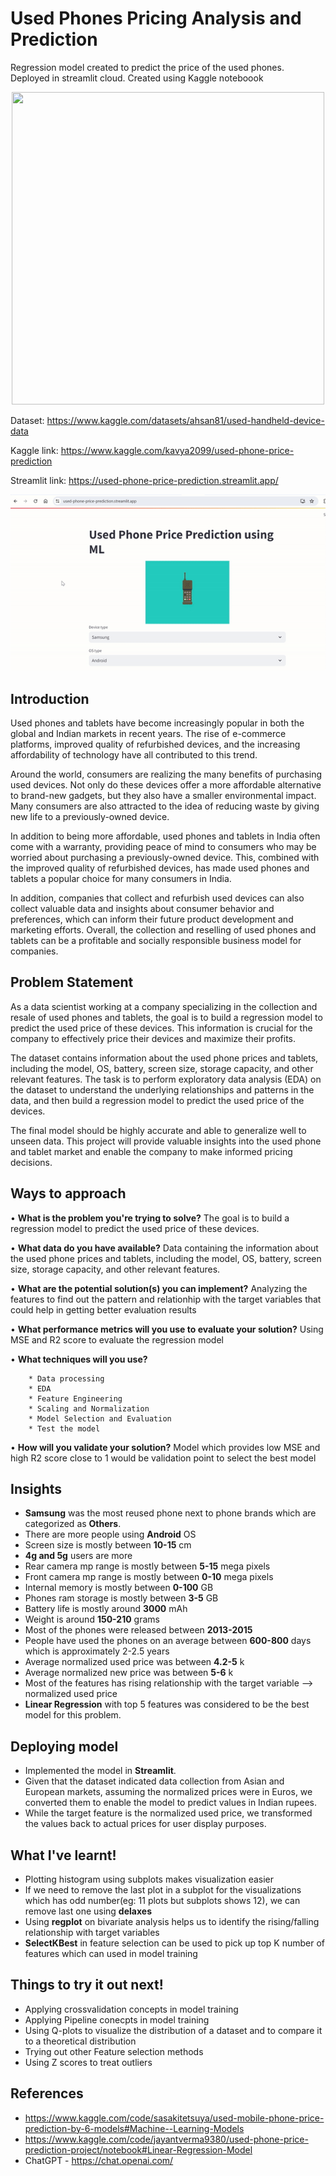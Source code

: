 
 # Used Phones Pricing Analysis and Prediction

Regression model created to predict the price of the used phones. Deployed in streamlit cloud. Created using Kaggle noteboook
 
<p align="center">
<img src="https://i.imgur.com/M29eSKC.gif" width="500" height="500" />
</p>


Dataset: https://www.kaggle.com/datasets/ahsan81/used-handheld-device-data

Kaggle link: https://www.kaggle.com/kavya2099/used-phone-price-prediction

Streamlit link: https://used-phone-price-prediction.streamlit.app/

<p align="center">
<img src="priceprediction.gif"  />
</p>

## Introduction

Used phones and tablets have become increasingly popular in both the global and Indian markets in recent years. The rise of e-commerce platforms, improved quality of refurbished devices, and the increasing affordability of technology have all contributed to this trend.

Around the world, consumers are realizing the many benefits of purchasing used devices. Not only do these devices offer a more affordable alternative to brand-new gadgets, but they also have a smaller environmental impact. Many consumers are also attracted to the idea of reducing waste by giving new life to a previously-owned device.

In addition to being more affordable, used phones and tablets in India often come with a warranty, providing peace of mind to consumers who may be worried about purchasing a previously-owned device. This, combined with the improved quality of refurbished devices, has made used phones and tablets a popular choice for many consumers in India.

In addition, companies that collect and refurbish used devices can also collect valuable data and insights about consumer behavior and preferences, which can inform their future product development and marketing efforts. Overall, the collection and reselling of used phones and tablets can be a profitable and socially responsible business model for companies.

## Problem Statement

As a data scientist working at a company specializing in the collection and resale of used phones and tablets, the goal is to build a regression model to predict the used price of these devices. This information is crucial for the company to effectively price their devices and maximize their profits.

The dataset contains information about the used phone prices and tablets, including the model, OS, battery, screen size, storage capacity, and other relevant features. The task is to perform exploratory data analysis (EDA) on the dataset to understand the underlying relationships and patterns in the data, and then build a regression model to predict the used price of the devices.

The final model should be highly accurate and able to generalize well to unseen data. This project will provide valuable insights into the used phone and tablet market and enable the company to make informed pricing decisions.

## Ways to approach

• **What is the problem you're trying to solve?** 
    The goal is to build a regression model to predict the used price of these devices.

• **What data do you have available?** Data containing the information about the used phone prices and tablets, including the model, OS, battery, screen size, storage capacity, and other relevant features.

• **What are the potential solution(s) you can implement?** Analyzing the features to find out the pattern and relationhip with the target 
variables that could help in getting better evaluation results

• **What performance metrics will you use to evaluate your solution?** Using MSE and R2 score to evaluate the regression model

• **What techniques will you use?**

        * Data processing
        * EDA
        * Feature Engineering
        * Scaling and Normalization
        * Model Selection and Evaluation
        * Test the model
        
• **How will you validate your solution?** Model which provides low MSE and high R2 score close to 1 would be validation point to select the best model

## Insights

* **Samsung** was the most reused phone next to phone brands which are categorized as **Others**. 
* There are more people using **Android** OS
* Screen size is mostly between **10-15** cm
* **4g and 5g** users are more
* Rear camera mp range is mostly between **5-15** mega pixels
* Front camera mp range is mostly between **0-10** mega pixels
* Internal memory is mostly between **0-100** GB
* Phones ram storage is mostly between **3-5** GB
* Battery life is mostly around **3000** mAh
* Weight is around **150-210** grams
* Most of the phones were released between **2013-2015**
* People have used the phones on an average between **600-800** days which is approximately 2-2.5 years
* Average normalized used price was between **4.2-5** k
* Average normalized new price was between **5-6** k
* Most of the features has rising relationship with the target variable --> normalized used price
* **Linear Regression** with top 5 features was considered to be the best model for this problem.

## Deploying model

* Implemented the model in **Streamlit**.
* Given that the dataset indicated data collection from Asian and European markets, assuming the normalized prices were in Euros, we converted them to enable the model to predict values in Indian rupees.
* While the target feature is the normalized used price, we transformed the values back to actual prices for user display purposes.

## What I've learnt!

* Plotting histogram using subplots makes visualization easier
* If we need to remove the last plot in a subplot for the visualizations which has odd number(eg: 11 plots but subplots shows 12), we can remove last one using **delaxes**
* Using **regplot** on bivariate analysis helps us to identify the rising/falling relationship with target variables
* **SelectKBest** in feature selection can be used to pick up top K number of features which can used in model training

## Things to try it out next!
* Applying crossvalidation concepts in model training
* Applying Pipeline conecpts in model training
* Using Q-plots to visualize the distribution of a dataset and to compare it to a theoretical distribution
* Trying out other Feature selection methods
* Using Z scores to treat outliers

## References

* https://www.kaggle.com/code/sasakitetsuya/used-mobile-phone-price-prediction-by-6-models#Machine--Learning-Models
* https://www.kaggle.com/code/jayantverma9380/used-phone-price-prediction-project/notebook#Linear-Regression-Model
* ChatGPT - https://chat.openai.com/

